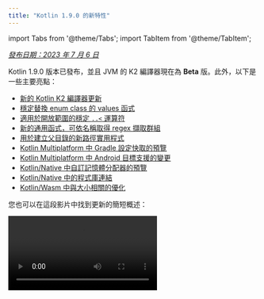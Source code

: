 ```yaml
---
title: "Kotlin 1.9.0 的新特性"
---
```

import Tabs from '@theme/Tabs';
import TabItem from '@theme/TabItem';

_[發布日期：2023 年 7 月 6 日](releases#release-details)_

Kotlin 1.9.0 版本已發布，並且 JVM 的 K2 編譯器現在為 **Beta** 版。此外，以下是一些主要亮點：

* [新的 Kotlin K2 編譯器更新](#new-kotlin-k2-compiler-updates)
* [穩定替換 enum class 的 values 函式](#stable-replacement-of-the-enum-class-values-function)
* [適用於開放範圍的穩定 `..<` 運算符](#stable-operator-for-open-ended-ranges)
* [新的通用函式，可依名稱取得 regex 擷取群組](#new-common-function-to-get-regex-capture-group-by-name)
* [用於建立父目錄的新路徑實用程式](#new-path-utility-to-create-parent-directories)
* [Kotlin Multiplatform 中 Gradle 設定快取的預覽](#preview-of-the-gradle-configuration-cache)
* [Kotlin Multiplatform 中 Android 目標支援的變更](#changes-to-android-target-support)
* [Kotlin/Native 中自訂記憶體分配器的預覽](#preview-of-custom-memory-allocator)
* [Kotlin/Native 中的程式庫連結](#library-linkage-in-kotlin-native)
* [Kotlin/Wasm 中與大小相關的優化](#size-related-optimizations)

您也可以在這段影片中找到更新的簡短概述：

<video src="https://www.youtube.com/v/fvwTZc-dxsM" title="What's new in Kotlin 1.9.0"/>

## IDE 支援

支援 1.9.0 的 Kotlin 外掛程式可用於：

| IDE | 支援的版本 |
|--|--|
| IntelliJ IDEA | 2022.3.x, 2023.1.x |
| Android Studio | Giraffe (223), Hedgehog (231)* |

*Kotlin 1.9.0 外掛程式將包含在 Android Studio Giraffe (223) 和 Hedgehog (231) 即將發布的版本中。

Kotlin 1.9.0 外掛程式將包含在 IntelliJ IDEA 2023.2 即將發布的版本中。

:::note
若要下載 Kotlin 成品和依賴項，請[設定您的 Gradle 設定](#configure-gradle-settings)以使用 Maven Central Repository。

## 新的 Kotlin K2 編譯器更新

JetBrains 的 Kotlin 團隊持續穩定 K2 編譯器，而 1.9.0 版本引入了更多改進。
JVM 的 K2 編譯器現在為 **Beta** 版。

現在也基本支援 Kotlin/Native 和多平台專案。

### kapt 編譯器外掛程式與 K2 編譯器的相容性

您可以在專案中搭配 K2 編譯器使用 [kapt 外掛程式](kapt)，但有一些限制。
儘管將 `languageVersion` 設定為 `2.0`，kapt 編譯器外掛程式仍然使用舊的編譯器。

如果您在 `languageVersion` 設定為 `2.0` 的專案中執行 kapt 編譯器外掛程式，kapt 會自動切換到 `1.9` 並停用特定的版本相容性檢查。
此行為相當於包含以下命令參數：
* `-Xskip-metadata-version-check`
* `-Xskip-prerelease-check`
* `-Xallow-unstable-dependencies`

這些檢查僅針對 kapt 任務停用。
所有其他編譯任務將繼續使用新的 K2 編譯器。

如果您在使用 kapt 與 K2 編譯器時遇到任何問題，請向我們的 [issue tracker](http://kotl.in/issue) 回報。

### 在您的專案中試用 K2 編譯器

從 1.9.0 開始，直到 Kotlin 2.0 發布為止，您可以輕鬆地透過將 `kotlin.experimental.tryK2=true`
Gradle 屬性新增至您的 `gradle.properties` 檔案來測試 K2 編譯器。您也可以執行以下命令：

```shell
./gradlew assemble -Pkotlin.experimental.tryK2=true
```

此 Gradle 屬性會自動將語言版本設定為 2.0，並使用使用 K2 編譯器編譯的 Kotlin 任務數量與目前編譯器相比更新組建報告：

```none
##### 'kotlin.experimental.tryK2' results (Kotlin/Native not checked) #####
:lib:compileKotlin: 2.0 language version
:app:compileKotlin: 2.0 language version
##### 100% (2/2) tasks have been compiled with Kotlin 2.0 #####
```

### Gradle 組建報告

[Gradle 組建報告](gradle-compilation-and-caches#build-reports) 現在會顯示目前或 K2 編譯器
是否用於編譯程式碼。在 Kotlin 1.9.0 中，您可以在 [Gradle 組建掃描](https://scans.gradle.com/)中看到此資訊：

<img src="/img/gradle-build-scan-k1.png" alt="Gradle build scan - K1" width="700" style={{verticalAlign: 'middle'}}/>

<img src="/img/gradle-build-scan-k2.png" alt="Gradle build scan - K2" width="700" style={{verticalAlign: 'middle'}}/>

您也可以在組建報告中找到專案中使用的 Kotlin 版本：

```none
Task info:
  Kotlin language version: 1.9
```

如果您使用 Gradle 8.0，您可能會遇到一些組建報告問題，尤其是在啟用 Gradle 設定
快取時。這是一個已知的問題，已在 Gradle 8.1 及更高版本中修正。

:::

### 目前 K2 編譯器的限制

在您的 Gradle 專案中啟用 K2 會有一些限制，這些限制可能會影響在以下情況下使用低於 8.3 的 Gradle 版本的專案：

* 從 `buildSrc` 編譯原始碼。
* 在包含的組建中編譯 Gradle 外掛程式。
* 如果其他 Gradle 外掛程式在 Gradle 版本低於 8.3 的專案中使用，則編譯這些外掛程式。
* 建置 Gradle 外掛程式依賴項。

如果您遇到上述任何問題，您可以採取以下步驟來解決：

* 設定 `buildSrc`、任何 Gradle 外掛程式及其依賴項的語言版本：

```kotlin
kotlin {
    compilerOptions {
        languageVersion.set(org.jetbrains.kotlin.gradle.dsl.KotlinVersion.KOTLIN_1_9)
        apiVersion.set(org.jetbrains.kotlin.gradle.dsl.KotlinVersion.KOTLIN_1_9)
    }
}
```

* 將您專案中的 Gradle 版本更新到 8.3（如果有的話）。

### 提供您對新 K2 編譯器的意見反應

我們將感謝您提供的任何意見反應！

* 直接向 K2 開發人員 Kotlin 的 Slack 提供您的意見反應 – [取得邀請](https://surveys.jetbrains.com/s3/kotlin-slack-sign-up)
  並加入 [#k2-early-adopters](https://kotlinlang.slack.com/archives/C03PK0PE257) 頻道。
* 在 [our issue tracker](https://kotl.in/issue) 上回報您在使用新 K2 編譯器時遇到的任何問題。
* [啟用 **傳送使用統計資料** 選項](https://www.jetbrains.com/help/idea/settings-usage-statistics.html) 以
  允許 JetBrains 收集關於 K2 使用情況的匿名資料。

## 語言

在 Kotlin 1.9.0 中，我們正在穩定一些先前引入的新的語言功能：
* [替換 enum class 的 values 函式](#stable-replacement-of-the-enum-class-values-function)
* [資料物件與資料類別的對稱性](#stable-data-objects-for-symmetry-with-data-classes)
* [支援內嵌數值類別中具有主體的輔助建構函式](#support-for-secondary-constructors-with-bodies-in-inline-value-classes)

### 穩定替換 enum class 的 values 函式

在 1.8.20 中，引入了 enum 類別的 `entries` 屬性作為實驗性功能。`entries` 屬性是
合成 `values()` 函式的現代且高效能的替代方案。在 1.9.0 中，`entries` 屬性是穩定的。

:::note
`values()` 函式仍然支援，但我們建議您改用 `entries`
屬性。

```kotlin
enum class Color(val colorName: String, val rgb: String) {
    RED("Red", "#FF0000"),
    ORANGE("Orange", "#FF7F00"),
    YELLOW("Yellow", "#FFFF00")
}

fun findByRgb(rgb: String): Color? = Color.entries.find { it.rgb == rgb }
```

如需關於 enum 類別的 `entries` 屬性的詳細資訊，請參閱 [Kotlin 1.8.20 的新功能](whatsnew1820#a-modern-and-performant-replacement-of-the-enum-class-values-function)。

### 資料物件與資料類別的對稱性

資料物件宣告已在 [Kotlin 1.8.20](whatsnew1820#preview-of-data-objects-for-symmetry-with-data-classes) 中引入，
現在是穩定的。這包括為了與資料類別對稱而新增的函式：`toString()`、`equals()` 和 `hashCode()`。

此功能在 `sealed` 階層（例如 `sealed class` 或 `sealed interface` 階層）中特別有用，
因為 `data object` 宣告可以與 `data class` 宣告一起方便地使用。在此範例中，宣告
`EndOfFile` 作為 `data object` 而不是普通的 `object` 意味著它會自動具有 `toString()` 函式，而無需
手動覆寫它。這維持了與隨附資料類別定義的對稱性。

```kotlin
sealed interface ReadResult
data class Number(val number: Int) : ReadResult
data class Text(val text: String) : ReadResult
data object EndOfFile : ReadResult

fun main() {
    println(Number(7)) // Number(number=7)
    println(EndOfFile) // EndOfFile
}
```

如需詳細資訊，請參閱 [Kotlin 1.8.20 的新功能](whatsnew1820#preview-of-data-objects-for-symmetry-with-data-classes)。

### 支援內嵌數值類別中具有主體的輔助建構函式

從 Kotlin 1.9.0 開始，預設情況下可以使用 [內嵌數值類別](inline-classes)中具有主體的輔助建構函式：

```kotlin
@JvmInline
value class Person(private val fullName: String) {
    // Allowed since Kotlin 1.4.30:
    init {
        check(fullName.isNotBlank()) {
            "Full name shouldn't be empty"
        }
    }
    // Allowed by default since Kotlin 1.9.0:
    constructor(name: String, lastName: String) : this("$name $lastName") {
        check(lastName.isNotBlank()) {
            "Last name shouldn't be empty"
        }
    }
}
```

先前，Kotlin 僅允許在內嵌類別中使用公開的主要建構函式。因此，無法
封裝底層數值或建立表示一些受限數值的內嵌類別。

隨著 Kotlin 的開發，這些問題已得到解決。Kotlin 1.4.30 取消了對 `init` 區塊的限制，然後 Kotlin 1.8.20
附帶了具有主體的輔助建構函式的預覽。它們現在預設可用。如需關於
Kotlin 內嵌類別開發的詳細資訊，請參閱 [此 KEEP](https://github.com/Kotlin/KEEP/blob/master/proposals/inline-classes)。

## Kotlin/JVM

從 1.9.0 版本開始，編譯器可以產生具有對應於 JVM 20 的位元組碼版本的類別。此外，
`JvmDefault` 註解和舊版 `-Xjvm-default` 模式的棄用正在持續。

### 棄用 JvmDefault 註解和舊版 -Xjvm-default 模式

從 Kotlin 1.5 開始，已棄用使用 `JvmDefault` 註解，而改用較新的 `-Xjvm-default`
模式：`all` 和 `all-compatibility`。隨著 Kotlin 1.4 中引入的 `JvmDefaultWithoutCompatibility` 和
Kotlin 1.6 中引入的 `JvmDefaultWithCompatibility`，這些模式提供了對 `DefaultImpls` 產生的全面控制
類別，確保與舊版 Kotlin 程式碼的無縫相容性。

因此，在 Kotlin 1.9.0 中，`JvmDefault` 註解不再具有任何意義，並且已標記為
已棄用，從而導致錯誤。它最終將從 Kotlin 中移除。

## Kotlin/Native

除了其他改進之外，此版本還為 [Kotlin/Native 記憶體管理器](native-memory-manager)帶來了進一步的改進，
這應可增強其穩健性和效能：

* [自訂記憶體分配器的預覽](#preview-of-custom-memory-allocator)
* [主要執行緒上的 Objective-C 或 Swift 物件取消分配掛鉤](#objective-c-or-swift-object-deallocation-hook-on-the-main-thread)
* [在 Kotlin/Native 中存取常數數值時，不進行物件初始化](#no-object-initialization-when-accessing-constant-values-in-kotlin-native)
* [能夠為 iOS 模擬器測試設定獨立模式](#ability-to-configure-standalone-mode-for-ios-simulator-tests-in-kotlin-native)
* [Kotlin/Native 中的程式庫連結](#library-linkage-in-kotlin-native)

### 自訂記憶體分配器的預覽

Kotlin 1.9.0 引入了自訂記憶體分配器的預覽。其分配系統改善了
[Kotlin/Native 記憶體管理器](native-memory-manager)的執行階段效能。

Kotlin/Native 中目前的物件分配系統使用通用分配器，該分配器不具有
有效垃圾收集的功能。為了彌補這一點，它會在垃圾收集器 (GC) 將所有已分配的物件合併到單一清單之前，維護所有已分配物件的執行緒本機連結清單，然後可以在掃描期間反覆運算該清單。此方法會帶來一些效能缺點：

* 掃描順序缺少記憶體局部性，並且通常會導致分散的記憶體存取模式，從而導致潛在的效能問題。
* 連結清單需要每個物件的額外記憶體，從而增加記憶體使用量，尤其是在處理許多小型物件時。
* 單一的已分配物件清單使得難以平行化掃描，這可能會在變異執行緒分配物件的速度快於 GC 執行緒收集物件的速度時，導致記憶體使用量問題。

為了解決這些問題，Kotlin 1.9.0 引入了自訂分配器的預覽。它將系統記憶體劃分為頁面，
允許按順序獨立掃描。每個分配都成為頁面中的一個記憶體區塊，並且頁面
會追蹤區塊大小。不同的頁面類型針對各種分配大小進行了優化。記憶體區塊的連續排列
可確保有效反覆運算所有已分配的區塊。

當執行緒分配記憶體時，它會根據分配大小搜尋合適的頁面。執行緒會維護一組
用於不同大小類別的頁面。通常，給定大小的目前頁面可以容納分配。如果沒有，
則執行緒會從共用的分配空間請求不同的頁面。此頁面可能已經可用、需要
掃描或應首先建立。

新的分配器允許同時擁有多個獨立的分配空間，這將允許 Kotlin 團隊
試驗不同的頁面配置，以進一步提高效能。

如需關於新分配器設計的詳細資訊，請參閱此 [README](https://github.com/JetBrains/kotlin/blob/master/kotlin-native/runtime/src/alloc/custom/README)。

#### 如何啟用

新增 `-Xallocator=custom` 編譯器選項：

```kotlin
kotlin {
    macosX64("native") {
        binaries.executable()

        compilations.configureEach {
            compilerOptions.configure {
                freeCompilerArgs.add("-Xallocator=custom")
            }
        }
    }
}
```

#### 提供意見反應

我們將感謝您在 [YouTrack](https://youtrack.jetbrains.com/issue/KT-55364/Implement-custom-allocator-for-Kotlin-Native) 中提供的意見反應，
以改善自訂分配器。

### 主要執行緒上的 Objective-C 或 Swift 物件取消分配掛鉤

從 Kotlin 1.9.0 開始，如果物件
傳遞到 Kotlin，則會在主要執行緒上呼叫 Objective-C 或 Swift 物件取消分配掛鉤。先前 [Kotlin/Native 記憶體管理器](native-memory-manager)處理 Objective-C 物件參考的方式
可能會導致記憶體洩漏。我們相信新的行為應可提高
記憶體管理器的穩健性。

考慮一個在 Kotlin 程式碼中引用的 Objective-C 物件，例如，當作為引數傳遞、由
函式傳回或從集合中擷取時。在這種情況下，Kotlin 會建立自己的物件來保存對
Objective-C 物件的參考。當 Kotlin 物件被取消分配時，Kotlin/Native 執行階段會呼叫 `objc_release` 函式
來釋放該 Objective-C 參考。

先前，Kotlin/Native 記憶體管理器在特殊的 GC 執行緒上執行 `objc_release`。如果是最後一個物件參考，
則物件會被取消分配。當 Objective-C 物件具有自訂取消分配掛鉤（例如 Objective-C 中的 `dealloc`
方法或 Swift 中的 `deinit` 區塊）時，可能會出現問題，並且這些掛鉤預期在特定執行緒上呼叫。

由於主要執行緒上物件的掛鉤通常預期在那裡呼叫，因此 Kotlin/Native 執行階段現在也會
在主要執行緒上呼叫 `objc_release`。它應該涵蓋 Objective-C 物件已傳遞到
主要執行緒上的 Kotlin，從而在那裡建立 Kotlin 對等物件的情況。這僅在處理主要分派佇列
時才有效，這對於常規 UI 應用程式來說是這種情況。當它不是主要佇列或物件已傳遞到
主要執行緒以外的執行緒上的 Kotlin 時，`objc_release` 會像以前一樣在特殊的 GC 執行緒上呼叫。

#### 如何退出

如果您遇到問題，您可以使用以下選項在您的 `gradle.properties` 檔案中停用此行為：

```none
kotlin.native.binary.objcDisposeOnMain=false
```

請隨時向 [our issue tracker](https://kotl.in/issue) 回報此類案例。

### 在 Kotlin/Native 中存取常數數值時，不進行物件初始化

從 Kotlin 1.9.0 開始，Kotlin/Native 後端在存取 `const val` 欄位時不會初始化物件：

```kotlin
object MyObject {
    init {
        println("side effect!")
    }

    const val y = 1
}

fun main() {
    println(MyObject.y) // No initialization at first
    val x = MyObject    // Initialization occurs
    println(x.y)
}
```

此行為現在與 Kotlin/JVM 統一，在 Kotlin/JVM 中，實作與 Java 一致，並且物件在這種情況下永遠不會
初始化。由於
此變更，您還可以期望您的 Kotlin/Native 專案在效能方面有所改善。

### 能夠為 Kotlin/Native 中 iOS 模擬器測試設定獨立模式

依預設，當為 Kotlin/Native 執行 iOS 模擬器測試時，會使用 `--standalone` 旗標，以避免手動模擬器
啟動和關閉。在 1.9.0 中，您現在可以透過 `standalone` 屬性在 Gradle 任務中設定是否使用此旗標。
依預設，會使用 `--standalone` 旗標，因此會啟用獨立模式。

以下是如何在您的 `build.gradle.kts` 檔案中停用獨立模式的範例：

```kotlin
tasks.withType<org.jetbrains.kotlin.gradle.targets.native.tasks.KotlinNativeSimulatorTest>().configureEach {
    standalone.set(false)
}
```

如果您停用獨立模式，您必須手動啟動模擬器。若要從
CLI 啟動您的模擬器，您可以使用以下命令：

```shell
/usr/bin/xcrun simctl boot <DeviceId>
```

:::

### Kotlin/Native 中的程式庫連結

從 Kotlin 1.9.0 開始，Kotlin/Native 編譯器以與 Kotlin/JVM 相同的方式處理 Kotlin 程式庫中的連結問題。
如果一個協力廠商 Kotlin 程式庫的作者在另一個協力廠商 Kotlin 程式庫使用的實驗性
API 中進行不相容的變更，您可能會遇到此類問題。

現在，在協力廠商 Kotlin 程式庫之間存在連結問題的情況下，組建在編譯期間不會失敗。相反，您只會在執行階段遇到這些錯誤，就像在 JVM 上一樣。

Kotlin/Native 編譯器會在每次偵測到程式庫連結問題時報告警告。您可以在您的編譯記錄中找到此類警告，例如：

```text
No function found for symbol 'org.samples/MyRemovedClass.doSomething|3657632771909858561[0]'

Can not get instance of singleton 'MyEnumClass.REMOVED_ENTRY': No enum entry found for symbol 'org.samples/MyEnumClass.REMOVED_ENTRY|null[0]'

Function 'getMyRemovedClass' can not be called: Function uses unlinked class symbol 'org.samples/MyRemovedClass|null[0]'
```

您可以進一步設定甚至停用專案中的此行為：

* 如果您不想在編譯記錄中看到這些警告，請使用 `-Xpartial-linkage-loglevel=INFO` 編譯器選項將其隱藏。
* 也可以使用 `-Xpartial-linkage-loglevel=ERROR` 將報告的警告的嚴重性提高到編譯錯誤。在這種情況下，編譯會失敗，並且您會在編譯記錄中看到所有錯誤。使用此選項可以更仔細地檢查連結問題。
* 如果您遇到此功能的意外問題，您可以隨時使用
  `-Xpartial-linkage=disable` 編譯器選項退出。請隨時向 [our issue
  tracker](https://kotl.in/issue) 回報此類案例。

```kotlin
// An example of passing compiler options via Gradle build file.
kotlin {
    macosX64("native") {
        binaries.executable()

        compilations.configureEach {
            compilerOptions.configure {

                // To suppress linkage warnings:
                freeCompilerArgs.add("-Xpartial-linkage-loglevel=INFO")

                // To raise linkage warnings to errors:
                freeCompilerArgs.add("-Xpartial-linkage-loglevel=ERROR")

                // To disable the feature completely:
                freeCompilerArgs.add("-Xpartial-linkage=disable")
            }
        }
    }
}
```

### 用於 C 互操作隱式整數轉換的編譯器選項

我們已針對 C 互操作引入編譯器選項，可讓您使用隱式整數轉換。經過仔細考慮後，我們已引入此編譯器選項以防止意外使用，因為此功能仍有改進空間，並且我們的目標是擁有最高品質的 API。

在此程式碼範例中，即使 [`options`](https://developer.apple.com/documentation/foundation/nscalendar/options)
具有不帶正負號的類型 `UInt` 且 `0` 帶正負號，隱式整數轉換也允許 `options = 0`。

```kotlin
val today = NSDate()
val tomorrow = NSCalendar.currentCalendar.dateByAddingUnit(
    unit = NSCalendarUnitDay,
    value = 1,
    toDate = today,
    options = 0
)
```

若要搭配原生互操作程式庫使用隱式轉換，請使用 `-XXLanguage:+ImplicitSignedToUnsignedIntegerConversion`
編譯器選項。

您可以在您的 Gradle `build.gradle.kts` 檔案中設定此選項：
```kotlin
tasks.withType<org.jetbrains.kotlin.gradle.tasks.KotlinNativeCompile>().configureEach {
    compilerOptions.freeCompilerArgs.addAll(
        "-XXLanguage:+ImplicitSignedToUnsignedIntegerConversion"
    )
}
```

## Kotlin Multiplatform

Kotlin Multiplatform 在 1.9.0 中收到了一些值得注意的更新，旨在改善您的開發人員體驗：

* [Android 目標支援的變更](#changes-to-android-target-support)
* [依預設啟用新的 Android 原始碼集配置](#new-android-source-set-layout-enabled-by-default)
* [多平台專案中 Gradle 設定快取的預覽](#preview-of-the-gradle-configuration_cache)

### Android 目標支援的變更

我們持續努力穩定 Kotlin Multiplatform。一個重要的步驟是為 Android 目標提供一流的
支援。我們很高興地宣布，Google 的 Android 團隊將來會提供
自己的 Gradle 外掛程式，以支援 Kotlin Multiplatform 中的 Android。

為了替 Google 的此新解決方案打開道路，我們正在 1.9.0 中重新命名目前 Kotlin DSL 中的 `android` 區塊。
請將組建指令碼中所有出現的 `android` 區塊變更為 `androidTarget`。這是一個暫時性的
變更，這是為了讓 Google 即將推出的 DSL 釋出 `android` 名稱所必需的。

Google 外掛程式將是在多平台專案中使用 Android 的慣用方式。當它準備好時，我們將
提供必要的移轉指示，以便您可以像以前一樣使用簡短的 `android` 名稱。

### 依預設啟用新的 Android 原始碼集配置

從 Kotlin 1.9.0 開始，新的 Android 原始碼集配置是預設配置。它取代了先前用於
目錄的命名架構，這在多種方面令人困惑。新的配置具有許多優點：

* 簡化的類型語意 – 新的 Android 原始碼配置提供了清晰且一致的命名慣例，有助於區分不同類型的原始碼集。
* 改善的原始碼目錄配置 – 透過新的配置，`SourceDirectories` 排列變得更加一致，從而更容易組織程式碼和找到原始碼檔案。
* Gradle 組態的清晰命名架構 – 現在，在 `KotlinSourceSets` 和 `AndroidSourceSets` 中，架構都更加一致且可預測。

新的配置需要 Android Gradle 外掛程式版本 7.0 或更高版本，並且在 Android Studio 2022.3 及更高版本中支援。請參閱我們的
[移轉指南](multiplatform-android-layout) 以在您的 `build.gradle(.kts)` 檔案中進行必要的變更。

### Gradle 設定快取的預覽

<anchor name="preview-of-gradle-configuration-cache"/>

Kotlin 1.9.0 支援多平台程式庫中的 [Gradle 設定快取](https://docs.gradle.org/current/userguide/configuration_cache.html)。
如果您是程式庫作者，您已經可以從改善的組建效能中受益。

Gradle 設定快取可透過重複使用後續組建的設定階段結果來加快組建程序。
自 Gradle 8.1 以來，此功能已變得穩定。若要啟用它，請依照 [Gradle 文件](https://docs.gradle.org/current/userguide/configuration_cache.html#config_cache:usage)中的指示操作。

Kotlin Multiplatform 外掛程式仍然不支援具有 Xcode 整合任務或
[Kotlin CocoaPods Gradle 外掛程式](native-cocoapods-dsl-reference)的 Gradle 設定快取。我們期望在未來的 Kotlin 版本中新增此功能。

:::

## Kotlin/Wasm

Kotlin 團隊持續試驗新的 Kotlin/Wasm 目標。此版本引入了多項效能和
[與大小相關的優化](#size-related-optimizations)，以及 [JavaScript 互操作的更新](#updates-in-javascript-interop)。

### 與大小相關的優化

Kotlin 1.9.0 為 WebAssembly (Wasm) 專案引入了顯著的大小改善。比較兩個「Hello World」專案，
Kotlin 1.9.0 中 Wasm 的程式碼佔用空間現在比 Kotlin 1.8.20 小 10 倍以上。

<img src="/img/wasm-1-9-0-size-improvements.png" alt="Kotlin/Wasm size-related optimizations" width="700" style={{verticalAlign: 'middle'}}/>

這些大小優化可提高資源利用率並改善以 Kotlin 程式碼為目標的 Wasm
平台的效能。

### JavaScript 互操作的更新

此 Kotlin 更新引入了 Kotlin/Wasm 的 Kotlin 和 JavaScript 之間互操作性的變更。由於 Kotlin/Wasm
是一項 [實驗性](components-stability#stability-levels-explained) 功能，因此某些限制適用於其
互操作性。

#### Dynamic 類型限制

從 1.9.0 版本開始，Kotlin 不再支援在 Kotlin/Wasm 中使用 `Dynamic` 類型。現在已棄用此功能，而改用新的通用 `JsAny` 類型，它有助於 JavaScript 互操作性。

如需更多詳細資訊，請參閱 [Kotlin/Wasm 與 JavaScript 的互操作性](wasm-js-interop) 文件。

#### 非外部類型限制

當從 JavaScript 傳遞數值到 Kotlin 或傳遞數值到 JavaScript 時，Kotlin/Wasm 支援特定 Kotlin 靜態類型的轉換。這些支援的
類型包括：

* 基本類型，例如帶正負號的數值、`Boolean` 和 `Char`。
* `String`。
* 函式類型。

其他類型在沒有轉換的情況下作為不透明參考傳遞，導致 JavaScript 和 Kotlin
子類型之間的不一致。

為了解決此問題，Kotlin 將 JavaScript 互操作限制為一組良好支援的類型。從 Kotlin 1.9.0 開始，Kotlin/Wasm JavaScript 互操作中僅支援外部、基本、字串和函式類型。此外，已引入一個單獨的顯式類型，名為
`JsReference`，以表示可用於 JavaScript 互操作的 Kotlin/Wasm 物件的句柄。

如需更多詳細資訊，請參閱 [Kotlin/Wasm 與 JavaScript 的互操作性](wasm-js-interop) 文件。

### Kotlin Playground 中的 Kotlin/Wasm

Kotlin Playground 支援 Kotlin/Wasm 目標。
您可以編寫、執行和分享以 Kotlin/Wasm 為目標的 Kotlin 程式碼。[立即查看！](https://pl.kotl.in/HDFAvimga)

:::note
使用 Kotlin/Wasm 需要在您的瀏覽器中啟用實驗性功能。

[如需關於如何啟用這些功能的詳細資訊](wasm-troubleshooting)。

:::

```kotlin
import kotlin.time.*
import kotlin.time.measureTime

fun main() {
    println("Hello from Kotlin/Wasm!")
    computeAck(3, 10)
}

tailrec fun ack(m: Int, n: Int): Int = when {
    m == 0 `->` n + 1
    n == 0 `->` ack(m - 1, 1)
    else `->` ack(m - 1, ack(m, n - 1))
}

fun computeAck(m: Int, n: Int) {
    var res = 0
    val t = measureTime {
        res = ack(m, n)
    }
    println()
    println("ack($m, $n) = ${res}")
    println("duration: ${t.inWholeNanoseconds / 1e6} ms")
}
```

## Kotlin/JS

此版本引入了 Kotlin/JS 的更新，包括移除舊的 Kotlin/JS 編譯器、Kotlin/JS Gradle 外掛程式棄用和 ES2015 的實驗性
支援：

* [移除舊的 Kotlin/JS 編譯器](#removal-of-the-old-kotlin-js-compiler)
* [棄用 Kotlin/JS Gradle 外掛程式](#deprecation-of-the-kotlin-js-gradle-plugin)
* [棄用外部列舉](#deprecation-of-external-enum)
* [ES2015 類別和模組的實驗性支援](#experimental-support-for-es2015-classes-and-modules)
* [變更 JS 產品發佈的預設目的地](#changed-default-destination-of-js-production-distribution)
* [從 stdlib-js 擷取 org.w3c 宣告](#extract-org-w3c-declarations-from-stdlib-js)

:::note
從 1.9.0 版本開始，[部分程式庫連結](#library-linkage-in-kotlin-native) 也已為 Kotlin/JS 啟用。

:::

### 移除舊的 Kotlin/JS 編譯器

在 Kotlin 1.8.0 中，我們 [宣布](whatsnew18#stable-js-ir-compiler-backend) 基於 IR 的後端已變得 [穩定](components-stability)。
從那時起，不指定編譯器已成為錯誤，並且使用舊的編譯器會導致警告。

在 Kotlin 1.9.0 中，使用舊的後端會導致錯誤。請依照我們的 [移轉指南](js-ir-migration) 移轉到 IR 編譯器。

### 棄用 Kotlin/JS Gradle 外掛程式

從 Kotlin 1.9.0 開始，`kotlin-js` Gradle 外掛程式已棄用。
我們鼓勵您改為使用具有 `js()` 目標的 `kotlin-multiplatform` Gradle 外掛程式。

Kotlin/JS Gradle 外掛程式的功能基本上複製了 `kotlin-multiplatform` 外掛程式，並且在底層共用了
相同的實作。這種重疊造成了混淆，並增加了 Kotlin 團隊的維護負擔。

如需移轉指示，請參閱我們的 [Kotlin Multiplatform 相容性指南](multiplatform-compatibility-guide#migration-from-kotlin-js-gradle-plugin-to-kotlin-multiplatform-gradle-plugin)。
如果您發現指南中未涵蓋的任何問題，請向我們的 [issue tracker](http://kotl.in/issue) 回報。

### 棄用外部列舉

在 Kotlin 1.9.0 中，由於靜態列舉成員（例如 `entries`）的問題，將棄用使用外部列舉，
這些成員無法存在於 Kotlin 之外。我們建議改為使用具有物件子類別的外部密封類別：

```kotlin
// Before
external enum class ExternalEnum { A, B }

// After
external sealed class ExternalEnum {
    object A: ExternalEnum
    object B: ExternalEnum
}
```

透過切換到具有物件子類別的